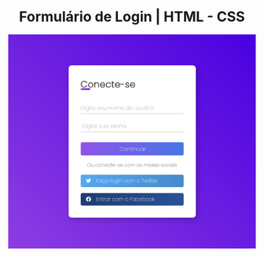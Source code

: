 <h1 align="center">Formulário de Login | HTML - CSS </h1>
<div align="center">
    <img src="img/img.png" alt="Formulário de Login">
</div>